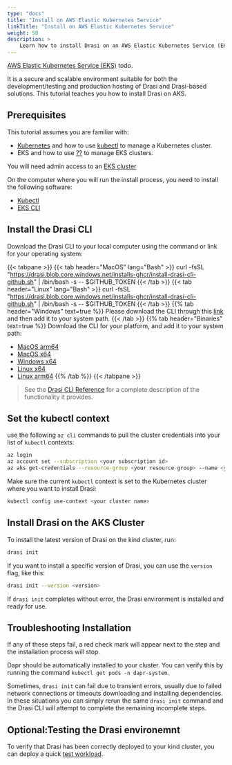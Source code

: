 ```yaml
---
type: "docs"
title: "Install on AWS Elastic Kubernetes Service"
linkTitle: "Install on AWS Elastic Kubernetes Service"
weight: 50
description: >
    Learn how to install Drasi on an AWS Elastic Kubernetes Service (EKS) cluster
---
```


[AWS Elastic Kubernetes Service (EKS)]() todo. 

It is a secure and scalable environment suitable for both the development/testing and production hosting of Drasi and Drasi-based solutions. This tutorial teaches you how to install Drasi on AKS.

## Prerequisites
This tutorial assumes you are familiar with:
- [Kubernetes](https://kubernetes.io/) and how to use [kubectl](https://kubernetes.io/docs/tasks/tools/#kubectl) to manage a Kubernetes cluster.
- EKS and how to use [??](https://learn.microsoft.com//cli/azure/install-azure-cli) to manage EKS clusters.

You will need admin access to an [EKS cluster](https://learn.microsoft.com/en-us/azure/aks/learn/quick-kubernetes-deploy-portal)

On the computer where you will run the install process, you need to install the following software:
- [Kubectl](https://kubernetes.io/docs/tasks/tools/#kubectl)
- [EKS CLI](https://learn.microsoft.com//cli/azure/install-azure-cli)

## Install the Drasi CLI
Download the Drasi CLI to your local computer using the command or link for your operating system:

{{< tabpane >}}
{{< tab header="MacOS" lang="Bash" >}}
curl -fsSL "https://drasi.blob.core.windows.net/installs-ghcr/install-drasi-cli-github.sh" | /bin/bash -s -- $GITHUB_TOKEN
{{< /tab >}}
{{< tab header="Linux" lang="Bash" >}}
curl -fsSL "https://drasi.blob.core.windows.net/installs-ghcr/install-drasi-cli-github.sh" | /bin/bash -s -- $GITHUB_TOKEN
{{< /tab >}}
{{% tab header="Windows" text=true %}}
Please download the CLI through this [link](https://github.com/project-drasi/drasi-platform/releases/download/v0.1.0/drasi-windows-x64.exe) and then add it to your system path.
{{< /tab >}}
{{% tab header="Binaries" text=true %}}
Download the CLI for your platform, and add it to your system path:
- [MacOS arm64](https://github.com/project-drasi/drasi-platform/releases/download/v0.1.0/drasi-darwin-arm64)
- [MacOS x64](https://github.com/project-drasi/drasi-platform/releases/download/v0.1.0/drasi-darwin-x64)
- [Windows x64](https://github.com/project-drasi/drasi-platform/releases/download/v0.1.0/drasi-windows-x64.exe)
- [Linux x64](https://github.com/project-drasi/drasi-platform/releases/download/v0.1.0/drasi-linux-x64)
- [Linux arm64](https://github.com/project-drasi/drasi-platform/releases/download/v0.1.0/drasi-linux-arm64)
{{% /tab %}}
{{< /tabpane >}}

> See the [Drasi CLI Reference](/reference/command-line-interface/) for a complete description of the functionality it provides.

## Set the kubectl context
use the following `az cli` commands to pull the cluster credentials into your list of `kubectl` contexts:

```bash
az login
az account set --subscription <your subscription id>
az aks get-credentials --resource-group <your resource group> --name <your cluster name>
```

Make sure the current `kubectl` context is set to the Kubernetes cluster where you want to install Drasi:

```bash
kubectl config use-context <your cluster name>
```

## Install Drasi on the AKS Cluster
To install the latest version of Drasi on the kind cluster, run:

```bash
drasi init
```

If you want to install a specific version of Drasi, you can use the `version` flag, like this:

```bash
drasi init --version <version>
```

If `drasi init` completes without error, the Drasi environment is installed and ready for use.

## Troubleshooting Installation
If any of these steps fail, a red check mark will appear next to the step and the installation process will stop. 

Dapr should be automatically installed to your cluster. You can verify this by running the command `kubectl get pods -n dapr-system`. 

Sometimes, `drasi init` can fail due to transient errors, usually due to failed network connections or timeouts downloading and installing dependencies. In these situations you can simply rerun the same `drasi init` command and the Drasi CLI will attempt to complete the remaining incomplete steps.

## Optional:Testing the Drasi environemnt
To verify that Drasi has been correctly deployed to your kind cluster, you can deploy a quick [test workload](/how-to-guides/installation/test-installation.md).

